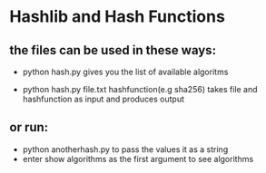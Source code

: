 # Hashlib and Hash Functions 

## the files can be used in these ways:

- python hash.py gives you the list of available algoritms

- python hash.py file.txt hashfunction(e.g sha256) takes file and hashfunction as input and produces output 

## or run:

- python anotherhash.py to pass the values it as a string
- enter show algorithms as the first argument to see algorithms 
